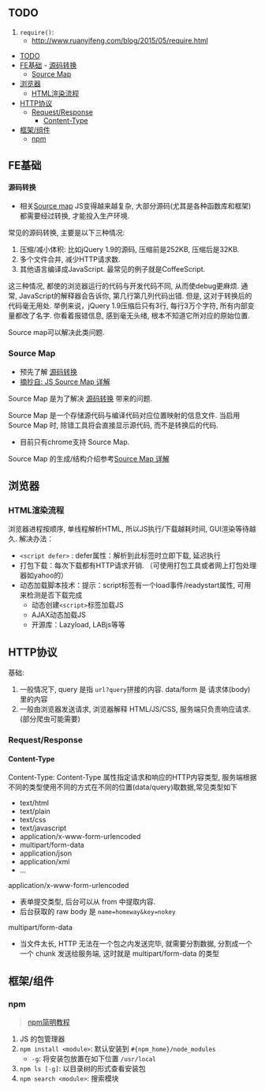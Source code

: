 ## TODO
1. `require()`: 
    - http://www.ruanyifeng.com/blog/2015/05/require.html

<!-- TOC -->

- [TODO](#todo)
- [FE基础](#fe基础)
        - [源码转换](#源码转换)
    - [Source Map](#source-map)
- [浏览器](#浏览器)
    - [HTML渲染流程](#html渲染流程)
- [HTTP协议](#http协议)
    - [Request/Response](#requestresponse)
        - [Content-Type](#content-type)
- [框架/组件](#框架组件)
    - [npm](#npm)

<!-- /TOC -->

## FE基础
#### 源码转换
- 相关[Source map](#Source-map)
JS变得越来越复杂, 大部分源码(尤其是各种函数库和框架)都需要经过转换, 才能投入生产环境.

常见的源码转换, 主要是以下三种情况:
1. 压缩/减小体积: 比如jQuery 1.9的源码, 压缩前是252KB, 压缩后是32KB.
2. 多个文件合并, 减少HTTP请求数.
3. 其他语言编译成JavaScript. 最常见的例子就是CoffeeScript.

这三种情况, 都使的浏览器运行的代码与开发代码不同, 从而使debug更麻烦. 通常, JavaScript的解释器会告诉你, 第几行第几列代码出错. 但是, 这对于转换后的代码毫无用处. 举例来说，jQuery 1.9压缩后只有3行, 每行3万个字符, 所有内部变量都改了名字. 你看着报错信息, 感到毫无头绪, 根本不知道它所对应的原始位置.

Source map可以解决此类问题.

### Source Map
- 预先了解 [源码转换](#源码转换)
- [摘抄自: JS Source Map 详解](http://www.ruanyifeng.com/blog/2013/01/javascript_source_map.html)

Source Map 是为了解决 [源码转换](#源码转换) 带来的问题.

Source Map 是一个存储源代码与编译代码对应位置映射的信息文件. 当启用 Source Map 时, 除错工具将会直接显示源代码, 而不是转换后的代码.
- 目前只有chrome支持 Source Map.

Source Map 的生成/结构介绍参考[Source Map 详解](http://www.ruanyifeng.com/blog/2013/01/javascript_source_map.html)


## 浏览器
### HTML渲染流程
浏览器进程按顺序, 单线程解析HTML, 所以JS执行/下载越耗时间, GUI渲染等待越久. 解决办法：
- `<script defer>` : defer属性：解析到此标签时立即下载, 延迟执行
- 打包下载：每次下载都有HTTP请求开销. （可使用打包工具或者网上打包处理器如yahoo的）
- 动态加载脚本技术：提示：script标签有一个load事件/readystart属性, 可用来检测是否下载完成
    - 动态创建`<script>`标签加载JS
    - AJAX动态加载JS
    - 开源库：Lazyload,  LABjs等等

## HTTP协议
基础: 
1. 一般情况下, query 是指 `url?query`拼接的内容. data/form 是 请求体(body) 里的内容
2. 一般由浏览器发送请求, 浏览器解释 HTML/JS/CSS, 服务端只负责响应请求.(部分爬虫可能需要)

### Request/Response
#### Content-Type
Content-Type: Content-Type 属性指定请求和响应的HTTP内容类型, 服务端根据不同的类型使用不同的方式在不同的位置(data/query)取数据,常见类型如下
- text/html
- text/plain
- text/css
- text/javascript
- application/x-www-form-urlencoded
- multipart/form-data
- application/json
- application/xml
- ...

application/x-www-form-urlencoded
- 表单提交类型, 后台可以从 from 中提取内容. 
- 后台获取的 raw body 是 `name=homeway&key=nokey`

multipart/form-data
- 当文件太长, HTTP 无法在一个包之内发送完毕, 就需要分割数据, 分割成一个一个 chunk 发送给服务端, 这时就是 multipart/form-data 的类型

## 框架/组件
### npm
> [npm简明教程](https://www.jianshu.com/p/e958a74a0fd7)

1. JS 的包管理器
2. `npm install <module>`: 默认安装到 `#{npm_home}/node_modules`
    - `-g`: 将安装包放置在如下位置 `/usr/local`
3. `npm ls [-g]`: 以目录树的形式查看安装包
4. `npm search <module>`: 搜索模块